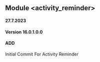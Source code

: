 ## Module <activity_reminder>
#### 27.7.2023
#### Version 16.0.1.0.0
#### ADD
Initial Commit For Activity Reminder
